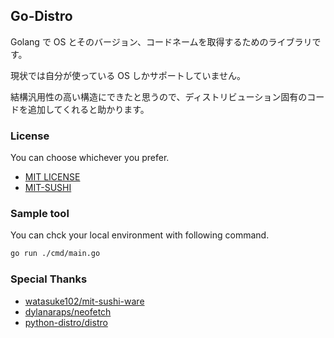 ## Go-Distro

Golang で OS とそのバージョン、コードネームを取得するためのライブラリです。

現状では自分が使っている OS しかサポートしていません。

結構汎用性の高い構造にできたと思うので、ディストリビューション固有のコードを追加してくれると助かります。

### License

You can choose whichever you prefer.

- [MIT LICENSE](./LICENSE.txt)
- [MIT-SUSHI](./SUSHI.md)

### Sample tool

You can chck your local environment with following command.

```bash
go run ./cmd/main.go
```

### Special Thanks

- [watasuke102/mit-sushi-ware](https://github.com/watasuke102/mit-sushi-ware)
- [dylanaraps/neofetch](https://github.com/dylanaraps/neofetch)
- [python-distro/distro](https://github.com/python-distro/distro)
